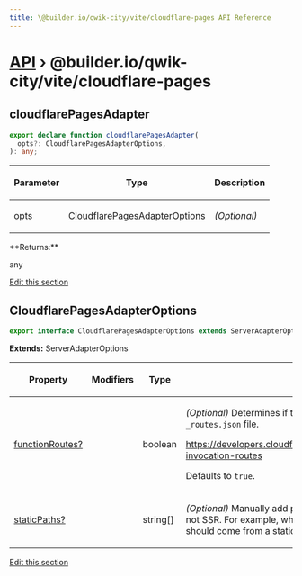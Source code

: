 ```yaml
---
title: \@builder.io/qwik-city/vite/cloudflare-pages API Reference
---
```


# [API](/api) &rsaquo; @builder.io/qwik-city/vite/cloudflare-pages

## cloudflarePagesAdapter

```typescript
export declare function cloudflarePagesAdapter(
  opts?: CloudflarePagesAdapterOptions,
): any;
```

<table><thead><tr><th>

Parameter

</th><th>

Type

</th><th>

Description

</th></tr></thead>
<tbody><tr><td>

opts

</td><td>

[CloudflarePagesAdapterOptions](#cloudflarepagesadapteroptions)

</td><td>

_(Optional)_

</td></tr>
</tbody></table>
**Returns:**

any

[Edit this section](https://github.com/QwikDev/qwik/tree/main/packages/qwik-city/src/adapters/cloudflare-pages/vite/index.ts)

## CloudflarePagesAdapterOptions

```typescript
export interface CloudflarePagesAdapterOptions extends ServerAdapterOptions
```

**Extends:** ServerAdapterOptions

<table><thead><tr><th>

Property

</th><th>

Modifiers

</th><th>

Type

</th><th>

Description

</th></tr></thead>
<tbody><tr><td>

[functionRoutes?](#)

</td><td>

</td><td>

boolean

</td><td>

_(Optional)_ Determines if the build should generate the function invocation routes `_routes.json` file.

https://developers.cloudflare.com/pages/platform/functions/routing/\#functions-invocation-routes

Defaults to `true`.

</td></tr>
<tr><td>

[staticPaths?](#)

</td><td>

</td><td>

string[]

</td><td>

_(Optional)_ Manually add pathnames that should be treated as static paths and not SSR. For example, when these pathnames are requested, their response should come from a static file, rather than a server-side rendered response.

</td></tr>
</tbody></table>

[Edit this section](https://github.com/QwikDev/qwik/tree/main/packages/qwik-city/src/adapters/cloudflare-pages/vite/index.ts)
